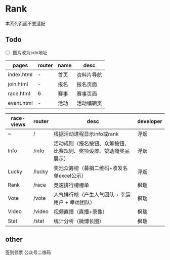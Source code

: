 # Rank
本系列页面不要适配

## Todo
- [ ] 图片改为cdn地址

pages | router | name | desc
---|---|---|---
index.html | - | 首页 | 资料片导航
join.html | - | 报名 | 报名页面
race.html | 6 | 赛事 | 赛事页面
event.html | - | 活动 | 活动编辑页

race-views | router | desc | developer
---|---|---|---
~ | / | 根据活动进程显示info或rank | 浮烟
Info | /info | 活动规则（报名按钮、众筹按钮、比赛规则、奖项设置、赞助商奖品展示） | 浮烟
Lucky | /lucky | 奖池众筹榜（募捐二维码+收发名单excel公示） | 浮烟
Rank | /race | 竞速排行榜榜单 | 枫瑞
Vote | /vote | 人气排行榜（产生人气团队 + 幸运用户 + 幸运团队） | 枫瑞
Video | /video | 视频直播（直播+录像） | 枫瑞
Stat | /stat | 统计分析（微博长图） | 枫瑞

## other
签到领票
公众号二维码